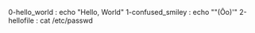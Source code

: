 0-hello_world : echo "Hello, World"
1-confused_smiley : echo "\"(Ôo)'"
2-hellofile : cat /etc/passwd
